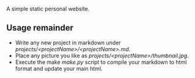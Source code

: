 A simple static personal website.

## Usage remainder
* Write any new project in markdown under _projects/\<projectName\>/\<projectName\>.md_.
* Place any picture you like as _projects/\<projectName\>/thumbnail.jpg_.
* Execute the make _make.py_ script to compile your markdown to html format and update your main html.
